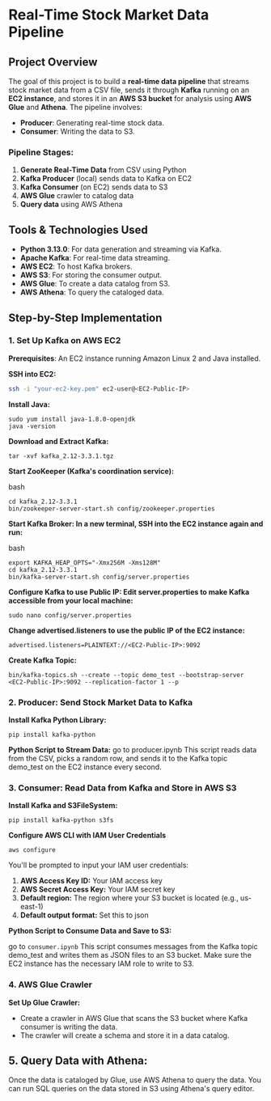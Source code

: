# Real-Time Stock Market Data Pipeline

## Project Overview
The goal of this project is to build a **real-time data pipeline** that streams stock market data from a CSV file, sends it through **Kafka** running on an **EC2 instance**, and stores it in an **AWS S3 bucket** for analysis using **AWS Glue** and **Athena**. The pipeline involves:
- **Producer**: Generating real-time stock data.
- **Consumer**: Writing the data to S3.

### Pipeline Stages:
1. **Generate Real-Time Data** from CSV using Python
2. **Kafka Producer** (local) sends data to Kafka on EC2
3. **Kafka Consumer** (on EC2) sends data to S3
4. **AWS Glue** crawler to catalog data
5. **Query data** using AWS Athena

## Tools & Technologies Used
- **Python 3.13.0**: For data generation and streaming via Kafka.
- **Apache Kafka**: For real-time data streaming.
- **AWS EC2**: To host Kafka brokers.
- **AWS S3**: For storing the consumer output.
- **AWS Glue**: To create a data catalog from S3.
- **AWS Athena**: To query the cataloged data.

## Step-by-Step Implementation

### 1. Set Up Kafka on AWS EC2
**Prerequisites**: An EC2 instance running Amazon Linux 2 and Java installed.

**SSH into EC2:**
```bash
ssh -i "your-ec2-key.pem" ec2-user@<EC2-Public-IP>
```
**Install Java:**
```
sudo yum install java-1.8.0-openjdk
java -version
```
**Download and Extract Kafka:**
```wget https://downloads.apache.org/kafka/3.3.1/kafka_2.12-3.3.1.tgz
tar -xvf kafka_2.12-3.3.1.tgz
```

**Start ZooKeeper (Kafka's coordination service):**

bash
```
cd kafka_2.12-3.3.1
bin/zookeeper-server-start.sh config/zookeeper.properties
```

**Start Kafka Broker: In a new terminal, SSH into the EC2 instance again and run:**

bash
```
export KAFKA_HEAP_OPTS="-Xmx256M -Xms128M"
cd kafka_2.12-3.3.1
bin/kafka-server-start.sh config/server.properties
```

**Configure Kafka to use Public IP: Edit server.properties to make Kafka accessible from your local machine:**
```
sudo nano config/server.properties
```

**Change advertised.listeners to use the public IP of the EC2 instance:**
```
advertised.listeners=PLAINTEXT://<EC2-Public-IP>:9092
```
**Create Kafka Topic:**

```
bin/kafka-topics.sh --create --topic demo_test --bootstrap-server <EC2-Public-IP>:9092 --replication-factor 1 --p
```

### 2. Producer: Send Stock Market Data to Kafka

**Install Kafka Python Library:**

```
pip install kafka-python
```

**Python Script to Stream Data:**
go to producer.ipynb
This script reads data from the CSV, picks a random row, and sends it to the Kafka topic demo_test on the EC2 instance every second.

### 3. Consumer: Read Data from Kafka and Store in AWS S3

**Install Kafka and S3FileSystem:**

```
pip install kafka-python s3fs
```

**Configure AWS CLI with IAM User Credentials**
```
aws configure
```
You'll be prompted to input your IAM user credentials:

1. **AWS Access Key ID:** Your IAM access key
2. **AWS Secret Access Key:** Your IAM secret key
3. **Default region:** The region where your S3 bucket is located (e.g., us-east-1)
4. **Default output format:** Set this to json
   
**Python Script to Consume Data and Save to S3:**

go to ```consumer.ipynb```
This script consumes messages from the Kafka topic demo_test and writes them as JSON files to an S3 bucket. Make sure the EC2 instance has the necessary IAM role to write to S3.

### 4. AWS Glue Crawler

**Set Up Glue Crawler:**

* Create a crawler in AWS Glue that scans the S3 bucket where Kafka consumer is writing the data.
* The crawler will create a schema and store it in a data catalog.

## 5. Query Data with Athena:
Once the data is cataloged by Glue, use AWS Athena to query the data.
You can run SQL queries on the data stored in S3 using Athena's query editor.


